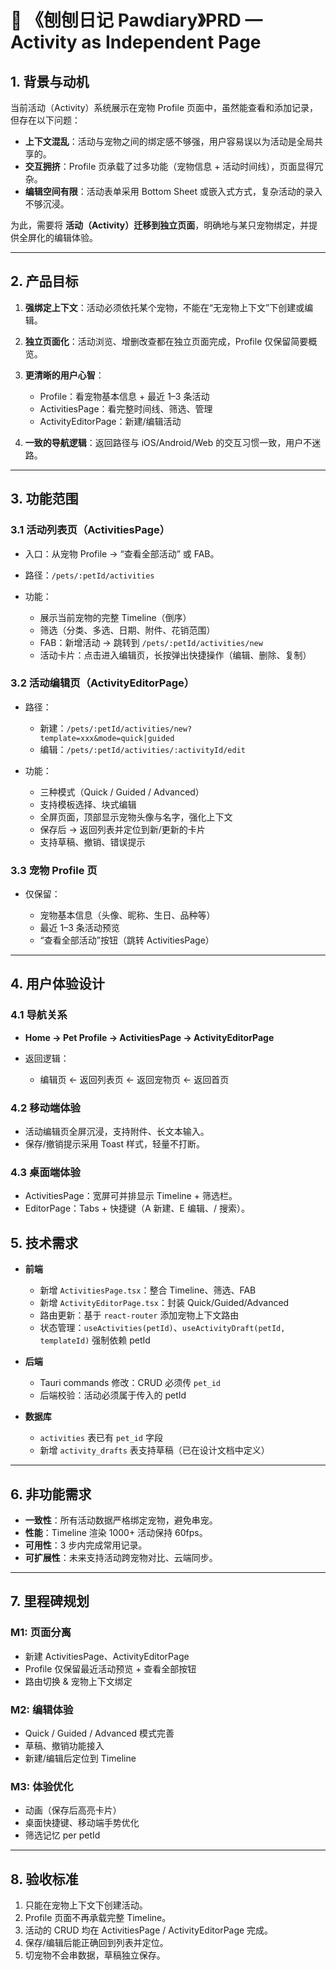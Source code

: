 # 🐾 《刨刨日记 Pawdiary》PRD — Activity as Independent Page

## 1. 背景与动机

当前活动（Activity）系统展示在宠物 Profile 页面中，虽然能查看和添加记录，但存在以下问题：

* **上下文混乱**：活动与宠物之间的绑定感不够强，用户容易误以为活动是全局共享的。
* **交互拥挤**：Profile 页承载了过多功能（宠物信息 + 活动时间线），页面显得冗杂。
* **编辑空间有限**：活动表单采用 Bottom Sheet 或嵌入式方式，复杂活动的录入不够沉浸。

为此，需要将 **活动（Activity）迁移到独立页面**，明确地与某只宠物绑定，并提供全屏化的编辑体验。

---

## 2. 产品目标

1. **强绑定上下文**：活动必须依托某个宠物，不能在“无宠物上下文”下创建或编辑。
2. **独立页面化**：活动浏览、增删改查都在独立页面完成，Profile 仅保留简要概览。
3. **更清晰的用户心智**：

   * Profile：看宠物基本信息 + 最近 1–3 条活动
   * ActivitiesPage：看完整时间线、筛选、管理
   * ActivityEditorPage：新建/编辑活动
4. **一致的导航逻辑**：返回路径与 iOS/Android/Web 的交互习惯一致，用户不迷路。

---

## 3. 功能范围

### 3.1 活动列表页（ActivitiesPage）

* 入口：从宠物 Profile → “查看全部活动” 或 FAB。
* 路径：`/pets/:petId/activities`
* 功能：

  * 展示当前宠物的完整 Timeline（倒序）
  * 筛选（分类、多选、日期、附件、花销范围）
  * FAB：新增活动 → 跳转到 `/pets/:petId/activities/new`
  * 活动卡片：点击进入编辑页，长按弹出快捷操作（编辑、删除、复制）

### 3.2 活动编辑页（ActivityEditorPage）

* 路径：

  * 新建：`/pets/:petId/activities/new?template=xxx&mode=quick|guided`
  * 编辑：`/pets/:petId/activities/:activityId/edit`
* 功能：

  * 三种模式（Quick / Guided / Advanced）
  * 支持模板选择、块式编辑
  * 全屏页面，顶部显示宠物头像与名字，强化上下文
  * 保存后 → 返回列表并定位到新/更新的卡片
  * 支持草稿、撤销、错误提示

### 3.3 宠物 Profile 页

* 仅保留：

  * 宠物基本信息（头像、昵称、生日、品种等）
  * 最近 1–3 条活动预览
  * “查看全部活动”按钮（跳转 ActivitiesPage）

---

## 4. 用户体验设计

### 4.1 导航关系

* **Home → Pet Profile → ActivitiesPage → ActivityEditorPage**
* 返回逻辑：

  * 编辑页 ← 返回列表页 ← 返回宠物页 ← 返回首页

### 4.2 移动端体验

* 活动编辑页全屏沉浸，支持附件、长文本输入。
* 保存/撤销提示采用 Toast 样式，轻量不打断。

### 4.3 桌面端体验

* ActivitiesPage：宽屏可并排显示 Timeline + 筛选栏。
* EditorPage：Tabs + 快捷键（A 新建、E 编辑、/ 搜索）。

## 5. 技术需求

* **前端**

  * 新增 `ActivitiesPage.tsx`：整合 Timeline、筛选、FAB
  * 新增 `ActivityEditorPage.tsx`：封装 Quick/Guided/Advanced
  * 路由更新：基于 `react-router` 添加宠物上下文路由
  * 状态管理：`useActivities(petId)`、`useActivityDraft(petId, templateId)` 强制依赖 petId
* **后端**

  * Tauri commands 修改：CRUD 必须传 `pet_id`
  * 后端校验：活动必须属于传入的 petId
* **数据库**

  * `activities` 表已有 `pet_id` 字段
  * 新增 `activity_drafts` 表支持草稿（已在设计文档中定义）

---

## 6. 非功能需求

* **一致性**：所有活动数据严格绑定宠物，避免串宠。
* **性能**：Timeline 渲染 1000+ 活动保持 60fps。
* **可用性**：3 步内完成常用记录。
* **可扩展性**：未来支持活动跨宠物对比、云端同步。

---

## 7. 里程碑规划

### M1: 页面分离

* 新建 ActivitiesPage、ActivityEditorPage
* Profile 仅保留最近活动预览 + 查看全部按钮
* 路由切换 & 宠物上下文绑定

### M2: 编辑体验

* Quick / Guided / Advanced 模式完善
* 草稿、撤销功能接入
* 新建/编辑后定位到 Timeline

### M3: 体验优化

* 动画（保存后高亮卡片）
* 桌面快捷键、移动端手势优化
* 筛选记忆 per petId

---

## 8. 验收标准

1. 只能在宠物上下文下创建活动。
2. Profile 页面不再承载完整 Timeline。
3. 活动的 CRUD 均在 ActivitiesPage / ActivityEditorPage 完成。
4. 保存/编辑后能正确回到列表并定位。
5. 切宠物不会串数据，草稿独立保存。
